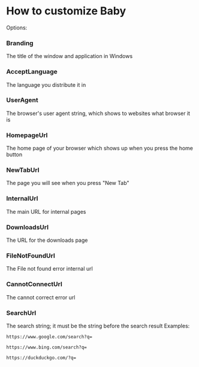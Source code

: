 # How to customize Baby

Options:
### Branding
The title of the window and application in Windows
### AcceptLanguage
The language you distribute it in
### UserAgent
The browser's user agent string, which shows to websites what browser it is
### HomepageUrl
The home page of your browser which shows up when you press the home button
### NewTabUrl
The page you will see when you press "New Tab"
### InternalUrl
The main URL for internal pages
### DownloadsUrl
The URL for the downloads page
### FileNotFoundUrl
The File not found error internal url
### CannotConnectUrl
The cannot correct error url
### SearchUrl
The search string; it must be the string before the search result
Examples:
```
https://www.google.com/search?q=

https://www.bing.com/search?q=

https://duckduckgo.com/?q=
```